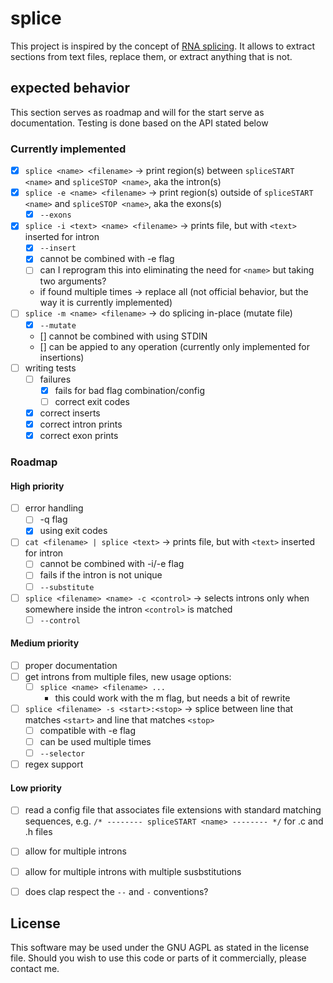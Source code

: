 # splice

This project is inspired by the concept of
[RNA splicing](https://en.wikipedia.org/wiki/RNA_splicing).
It allows to extract sections from text files, replace them, or extract
anything that is not.


## expected behavior

This section serves as roadmap and will for the start serve as documentation.
Testing is done based on the API stated below

### Currently implemented
- [x] `splice <name> <filename>`  -> print region(s) between `spliceSTART <name>`
    and `spliceSTOP <name>`, aka the intron(s)
- [x] `splice -e <name> <filename>`  -> print region(s) outside of
    `spliceSTART <name>` and `spliceSTOP <name>`, aka the exons(s)
    - [x] `--exons`
- [x] `splice -i <text> <name> <filename>` -> prints file, but with `<text>`
    inserted for intron
    - [x] `--insert`
    - [x] cannot be combined with -e flag
    - [ ] can I reprogram this into eliminating the need for `<name>` but taking
        two arguments?
    - if found multiple times -> replace all (not official behavior,
        but the way it is currently implemented)
- [ ] `splice -m <name> <filename>`  -> do splicing in-place (mutate file)
    - [x] `--mutate`
    - [] cannot be combined with using STDIN
    - [] can be appied to any operation (currently only implemented for insertions)
- [ ] writing tests
    - [ ] failures
        - [x] fails for bad flag combination/config
        - [ ] correct exit codes
    - [x] correct inserts
    - [x] correct intron prints
    - [x] correct exon prints

### Roadmap
#### High priority
- [ ] error handling
    - [ ] -q flag
    - [x] using exit codes
- [ ] `cat <filename> | splice <text>`  -> prints file, but with `<text>`
    inserted for intron
    - [ ] cannot be combined with -i/-e flag
    - [ ] fails if the intron is not unique
    - [ ] `--substitute`
- [ ] `splice <filename> <name> -c <control>`  -> selects introns only when
    somewhere inside the intron `<control>` is matched
    - [ ] `--control`
#### Medium priority
- [ ] proper documentation
- [ ] get introns from multiple files, new usage options:
    - [ ] `splice <name> <filename> ...`
        - this could work with the m flag, but needs a bit of rewrite
- [ ] `splice <filename> -s <start>:<stop>`  -> splice between line that matches
    `<start>` and line that matches `<stop>`
    - [ ] compatible with -e flag
    - [ ] can be used multiple times
    - [ ] `--selector`
- [ ] regex support
#### Low priority
- [ ] read a config file that associates file extensions with standard matching
    sequences, e.g. `/* -------- spliceSTART <name> -------- */` for .c and
    .h files
- [ ] allow for multiple introns
- [ ] allow for multiple introns with multiple susbstitutions
- [ ] does clap respect the `--` and `-` conventions?


## License

This software may be used under the GNU AGPL as stated in the license file.
Should you wish to use this code or parts of it commercially, please contact me.
